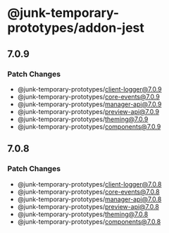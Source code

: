# @junk-temporary-prototypes/addon-jest

## 7.0.9

### Patch Changes

- @junk-temporary-prototypes/client-logger@7.0.9
- @junk-temporary-prototypes/core-events@7.0.9
- @junk-temporary-prototypes/manager-api@7.0.9
- @junk-temporary-prototypes/preview-api@7.0.9
- @junk-temporary-prototypes/theming@7.0.9
- @junk-temporary-prototypes/components@7.0.9

## 7.0.8

### Patch Changes

- @junk-temporary-prototypes/client-logger@7.0.8
- @junk-temporary-prototypes/core-events@7.0.8
- @junk-temporary-prototypes/manager-api@7.0.8
- @junk-temporary-prototypes/preview-api@7.0.8
- @junk-temporary-prototypes/theming@7.0.8
- @junk-temporary-prototypes/components@7.0.8
